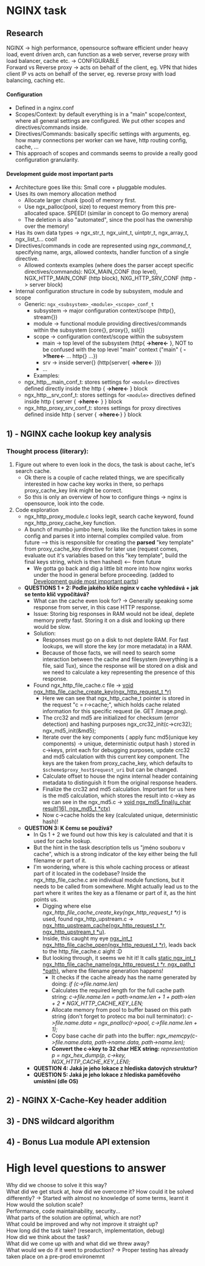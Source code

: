 # NGINX task

## Research

NGINX -> high performance, opensource software efficient under heavy load, event driven arch, can function as a web server, reverse proxy with load balancer, cache etc. -> CONFIGURABLE<br>
Forward vs Reverse proxy -> acts on behalf of the client, eg. VPN that hides client IP vs acts on behalf of the server, eg. reverse proxy with load balancing, caching etc. <br>
#### Configuration
- Defined in a nginx.conf
- Scopes/Context: by default everything is in a "main" scope/context, where all general settings are configured. We put other scopes and directives/commands inside.
- Directives/Commands: basically specific settings with arguments, eg. how many connections per worker can we have, http routing config, cache, ...
- This approach of scopes and commands seems to provide a really good configuration granularity.

#### Development guide most important parts
- Architecture goes like this: Small core + pluggable modules. 
- Uses its own memory allocation method
  - Allocate larger chunk (pool) of memory first.
  - Use ngx_palloc(pool, size) to request memory from this pre-allocated space. SPEED! (similar in concept to Go memory arena)
  - The deletion is also "automated", since the pool has the ownership over the memory! 
- Has its own data types -> ngx_str_t, ngx_uint_t, uintptr_t, ngx_array_t, ngx_list_t... cool!
- Directives/commands in code are represented using _ngx_command_t_, specifying name, args, allowed contexts, handler function of a single directive.
  - Allowed contexts examples (where does the parser accept specific directives/commands): NGX_MAIN_CONF (top level), NGX_HTTP_MAIN_CONF (http block), NXG_HTTP_SRV_CONF (http -> server block)
- Internal configuration structure in code by subsystem, module and scope
  - Generic: `ngx_<subsystem>_<module>_<scope>_conf_t`
    - subsystem -> major configuration context/scope (http{}, stream{})
    - module -> functional module providing directives/commands within the subsystem (core{}, proxy{}, ssl{})
    - scope -> configuration context/scope within the subsystem
      - main -> top level of the subsystem (http{ **->here<-** }, NOT to be confused with the top level "main" context ("main" { **->!here<-** ... http{} ...})
      - srv -> inside server{} (http{server{ **->here<-** }})
      - ...
    - Examples:
  - ngx_http_<module>_main_conf_t: stores settings for `<module>` directives defined directly inside the http { **->here<-** } block
  - ngx_http_<module>_srv_conf_t: stores settings for `<module>` directives defined inside http { server { **->here<-** } } block
  - ngx_http_proxy_srv_conf_t: stores settings for proxy directives defined inside http { server { **->here<-**} } block

## 1) - NGINX cache lookup key analysis

### Thought process (literary):

1. Figure out where to even look in the docs, the task is about cache, let's search cache.
    - Ok there is a couple of cache related things, we are specifically interested in how cache key works in there, so perhaps proxy_cache_key link might be correct.
    - So this is only an overview of how to configure things -> nginx is opensource, look into the code.
2. Code exploration
    - ngx_http_proxy_module.c looks legit, search cache keyword, found ngx_http_proxy_cache_key function.
    - A bunch of mumbo jumbo here, looks like the function takes in some config and parses it into internal complex compiled value. from future --> this is responsible for creating the **parsed** "key template" from proxy_cache_key directive for later use (request comes, evaluate out it's variables based on this "key template", build the final keys string, which is then hashed) <-- from future
      - We gotta go back and dig a little bit more into how nginx works under the hood in general before proceeding. (added to [Development guide most important parts](#development-guide-most-important-parts)) <br>
    - **QUESTIONS 1 + 2: Podle jakého klíče nginx v cache vyhledává + jak se tento klíč vypočítává?** <br>
      - What can the cache even look for? -> Generally speaking some response from server, in this case HTTP response.
      - Issue: Storing big responses in RAM would not be ideal, deplete memory pretty fast. Storing it on a disk and looking up there would be slow.
      - Solution:
        - Responses must go on a disk to not deplete RAM. For fast lookups, we will store the key (or more metadata) in a RAM.
        - Because of those facts, we will need to search some interaction between the cache and filesystem (everything is a file, said Tux), since the response will be stored on a disk and we need to calculate a key representing the presence of this response.
      - Found ngx_http_file_cache.c file -> [void ngx_http_file_cache_create_key(ngx_http_request_t *r)](https://github.com/nginx/nginx/blob/b6e7eb0f5792d7a52d2675ee3906e502d63c48e3/src/http/ngx_http_file_cache.c#L228)
        - Here we can see that ngx_http_cache_t pointer is stored in the request "c = r->cache;", which holds cache related information for this specific request (ie. GET /image.png).
        - The crc32 and md5 are initialized for checksum (error detection) and hashing purposes ngx_crc32_init(c->crc32); ngx_md5_init(&md5);
        - Iterate over the key components ( apply func md5(unique key components) -> unique, deterministic output hash ) stored in c->keys, print each for debugging purposes, update crc32 and md5 calculation with this current key component. The keys are the taken from proxy_cache_key, which defaults to `$scheme$proxy_host$request_uri` but can be changed.
        - Calculate offset to house the nginx internal header containing metadata to distinguish it from the original response headers.
        - Finalize the crc32 and md5 calculation. Important for us here is the md5 calculation, which stores the result into c->key as we can see in the ngx_md5.c -> [void ngx_md5_final(u_char result[16], ngx_md5_t *ctx)](https://github.com/nginx/nginx/blob/master/src/core/ngx_md5.c#L62)
        - Now c->cache holds the key (calculated unique, deterministic hash)!
    - **QUESTION 3: K čemu se používá?**
        - In Qs 1 + 2 we found out how this key is calculated and that it is used for cache lookup.
        - But the hint in the task description tells us "jméno souboru v cache", which is a strong indicator of the key either being the full filename or part of it.
        - I'm wondering, where is this whole caching process or atleast part of it located in the codebase? Inside the ngx_http_file_cache.c are individual module functions, but it needs to be called from somewhere. Might actually lead us to the part where it writes the key as a filename or part of it, as the hint points us.
          - Digging where else _ngx_http_file_cache_create_key(ngx_http_request_t *r)_ is used, found ngx_http_upstream.c -> [ngx_http_upstream_cache(ngx_http_request_t *r, ngx_http_upstream_t *u)](https://github.com/nginx/nginx/blob/b6e7eb0f5792d7a52d2675ee3906e502d63c48e3/src/http/ngx_http_upstream.c#L882).
          - Inside, this caught my eye [ngx_int_t ngx_http_file_cache_open(ngx_http_request_t *r)](https://github.com/nginx/nginx/blob/b6e7eb0f5792d7a52d2675ee3906e502d63c48e3/src/http/ngx_http_file_cache.c#L265), leads back to the http_file_cache.c aight :D
          - But looking through, it seems we hit it! It calls [static ngx_int_t ngx_http_file_cache_name(ngx_http_request_t *r, ngx_path_t *path)](https://github.com/nginx/nginx/blob/b6e7eb0f5792d7a52d2675ee3906e502d63c48e3/src/http/ngx_http_file_cache.c#L994), where the filename generation happens! 
            - It checks if the cache already has the name generated by doing: _if (c->file.name.len)_
            - Calculates the required length for the full cache path string: _c->file.name.len = path->name.len + 1 + path->len + 2 * NGX_HTTP_CACHE_KEY_LEN;_
            - Allocate memory from pool to buffer based on this path string (don't forget to protecc ma boi null terminator): _c->file.name.data = ngx_pnalloc(r->pool, c->file.name.len + 1);_
            - Copy base cache dir path into the buffer: _ngx_memcpy(c->file.name.data, path->name.data, path->name.len);_
            - **Convert the c->key to 32 char HEX string:** _representation p = ngx_hex_dump(p, c->key, NGX_HTTP_CACHE_KEY_LEN);_
      - **QUESTION 4: Jaká je jeho lokace z hlediska datových struktur?**
      - **QUESTION 5: Jaká je jeho lokace z hlediska paměťového umístění (dle OS)**

## 2) - NGINX X-Cache-Key header addition
## 3) - DNS wildcard algorithm
## 4) - Bonus Lua module API extension

# High level questions to answer

Why did we choose to solve it this way?<br>
What did we get stuck at, how did we overcome it? How could it be solved differently? -> Started with almost no knowledge of some terms, learnt it <br>
How would the solution scale?<br>
Performance, code maintainability, security...<br>
What parts of the solution are optimal, which are not?<br>
What could be improved and why not improve it straight up?<br>
How long did the task take? (research, implementation, debug)<br>
How did we think about the task?<br>
What did we come up with and what did we threw away?<br>
What would we do if it went to production? -> Proper testing has already taken place on a pre-prod environemnt<br>
